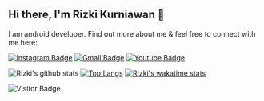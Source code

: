 ## Hi there, I'm Rizki Kurniawan 👋

I am android developer. Find out more about me & feel free to connect with me here:

[![Instagram Badge](https://img.shields.io/badge/-rizki_kurniaa-ff69b4?style=flat-square&logo=instagram&logoColor=white&link=https://instagram.com/rizki_kurniaa/)](https://instagram.com/rizki_kurniaa)
[![Gmail Badge](https://img.shields.io/badge/-rizkikurniawan1797@gmail.com-c14438?style=flat-square&logo=Gmail&logoColor=white&link=mailto:rizkikurniawan1797@gmail.com)](mailto:rizkikurniawan1797@gmail.com)
[![Youtube Badge](https://img.shields.io/badge/-kikunote-darkred?style=flat-square&logo=youtube&logoColor=white&link=https://www.youtube.com/c/Kikunote)](https://www.youtube.com/c/Kikunote)

![Rizki's github stats](https://github-readme-stats.vercel.app/api?username=rizkikurniaa&show_icons=true&theme=calm) [![Top Langs](https://github-readme-stats.vercel.app/api/top-langs/?username=rizkikurniaa&layout=compact)](https://github.com/rizkikurniaa/github-readme-stats) 
[![Rizki's wakatime stats](https://github-readme-stats.vercel.app/api/wakatime?username=rizkikurniaa)](https://github.com/rizkikurniaa/github-readme-stats)

![Visitor Badge](https://visitor-badge.laobi.icu/badge?page_id=rizkikurniaa)
